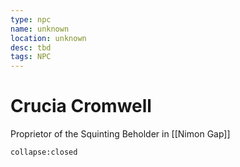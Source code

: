 ```yaml
---
type: npc
name: unknown
location: unknown
desc: tbd
tags: NPC
---
```


# Crucia Cromwell 
Proprietor of the Squinting Beholder in [[Nimon Gap]]
```ad-ooc
collapse:closed
```
